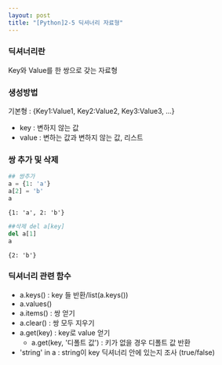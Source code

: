 ```yaml
---
layout: post
title: "[Python]2-5 딕셔너리 자료형"
---
```


 ### 딕셔너리란

Key와 Value를 한 쌍으로 갖는 자료형

### 생성방법
기본형 : {Key1:Value1, Key2:Value2, Key3:Value3, ...}
 - key : 변하지 않는 값
 - value : 변하는 값과 변하지 않는 값, 리스트

### 쌍 추가 및 삭제


```python
## 쌍추가
a = {1: 'a'}
a[2] = 'b'
a
```




    {1: 'a', 2: 'b'}




```python
##삭제 del a[key]
del a[1]
a
```




    {2: 'b'}



### 딕셔너리 관련 함수
 - a.keys() : key 들 반환/list(a.keys())
 - a.values()
 - a.items() : 쌍 얻기
 - a.clear() : 쌍 모두 지우기
 - a.get(key) : key로 value 얻기
   - a.get(key, '디폴트 값') : 키가 없을 경우 디폴트 값 반환
 - 'string' in a : string이 key 딕셔너리 안에 있는지 조사 (true/false)
